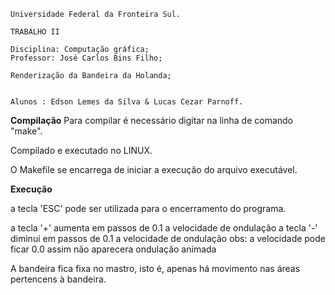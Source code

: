 	Universidade Federal da Fronteira Sul.
 
	TRABALHO II
   
	Disciplina: Computação gráfica;
	Professor: José Carlos Bins Filho;
    
	Renderização da Bandeira da Holanda; 
 	

	Alunos : Edson Lemes da Silva & Lucas Cezar Parnoff.


**Compilação**
Para compilar é necessário digitar na linha de comando "make".

Compilado e executado no LINUX.

O Makefile se encarrega de iniciar a execução do arquivo executável.

**Execução**

a tecla 'ESC' pode ser utilizada para o encerramento do programa.

a tecla '+' aumenta em passos de 0.1 a velocidade de ondulação
a tecla '-' diminui em passos de 0.1 a velocidade de ondulação
obs: a velocidade pode ficar 0.0 assim não aparecera ondulação animada

A bandeira fica fixa no mastro, isto é, apenas há movimento nas áreas
pertencens à bandeira.
